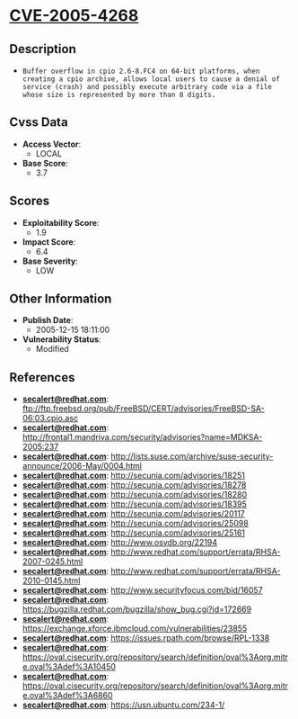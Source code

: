 
# [CVE-2005-4268](ftp://ftp.freebsd.org/pub/FreeBSD/CERT/advisories/FreeBSD-SA-06:03.cpio.asc)

## Description

- `Buffer overflow in cpio 2.6-8.FC4 on 64-bit platforms, when creating a cpio archive, allows local users to cause a denial of service (crash) and possibly execute arbitrary code via a file whose size is represented by more than 8 digits.`

## Cvss Data

- **Access Vector**:
  - LOCAL
- **Base Score**:
  - 3.7

## Scores

- **Exploitability Score**:
  - 1.9
- **Impact Score**:
  - 6.4
- **Base Severity**:
  - LOW

## Other Information

- **Publish Date**:
  - 2005-12-15 18:11:00
- **Vulnerability Status**:
  - Modified

## References

- **secalert@redhat.com**: ftp://ftp.freebsd.org/pub/FreeBSD/CERT/advisories/FreeBSD-SA-06:03.cpio.asc
- **secalert@redhat.com**: http://frontal1.mandriva.com/security/advisories?name=MDKSA-2005:237
- **secalert@redhat.com**: http://lists.suse.com/archive/suse-security-announce/2006-May/0004.html
- **secalert@redhat.com**: http://secunia.com/advisories/18251
- **secalert@redhat.com**: http://secunia.com/advisories/18278
- **secalert@redhat.com**: http://secunia.com/advisories/18280
- **secalert@redhat.com**: http://secunia.com/advisories/18395
- **secalert@redhat.com**: http://secunia.com/advisories/20117
- **secalert@redhat.com**: http://secunia.com/advisories/25098
- **secalert@redhat.com**: http://secunia.com/advisories/25161
- **secalert@redhat.com**: http://www.osvdb.org/22194
- **secalert@redhat.com**: http://www.redhat.com/support/errata/RHSA-2007-0245.html
- **secalert@redhat.com**: http://www.redhat.com/support/errata/RHSA-2010-0145.html
- **secalert@redhat.com**: http://www.securityfocus.com/bid/16057
- **secalert@redhat.com**: https://bugzilla.redhat.com/bugzilla/show_bug.cgi?id=172669
- **secalert@redhat.com**: https://exchange.xforce.ibmcloud.com/vulnerabilities/23855
- **secalert@redhat.com**: https://issues.rpath.com/browse/RPL-1338
- **secalert@redhat.com**: https://oval.cisecurity.org/repository/search/definition/oval%3Aorg.mitre.oval%3Adef%3A10450
- **secalert@redhat.com**: https://oval.cisecurity.org/repository/search/definition/oval%3Aorg.mitre.oval%3Adef%3A6860
- **secalert@redhat.com**: https://usn.ubuntu.com/234-1/
